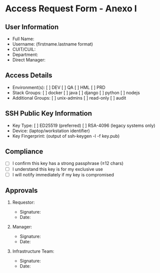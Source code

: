 # Access Request Form - Anexo I

## User Information
- Full Name: 
- Username: (firstname.lastname format)
- CUIT/CUIL:
- Department:
- Direct Manager:

## Access Details
- Environment(s): [ ] DEV [ ] QA [ ] HML [ ] PRD
- Stack Groups: [ ] docker [ ] java [ ] django [ ] python [ ] nodejs
- Additional Groups: [ ] unix-admins [ ] read-only [ ] audit

## SSH Public Key Information
- Key Type: [ ] ED25519 (preferred) [ ] RSA-4096 (legacy systems only)
- Device: (laptop/workstation identifier)
- Key Fingerprint: (output of ssh-keygen -l -f key.pub)

## Compliance
- [ ] I confirm this key has a strong passphrase (≥12 chars)
- [ ] I understand this key is for my exclusive use
- [ ] I will notify immediately if my key is compromised

## Approvals
1. Requestor:
   - Signature:
   - Date:

2. Manager:
   - Signature:
   - Date:

3. Infrastructure Team:
   - Signature:
   - Date:
